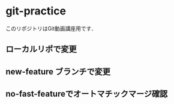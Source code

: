 # git-practice
このリポジトリはGit動画講座用です．
## ローカルリポで変更
## new-feature ブランチで変更

## no-fast-featureでオートマチックマージ確認
